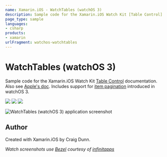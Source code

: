 ```yaml
---
name: Xamarin.iOS - WatchTables (watchOS 3)
description: Sample code for the Xamarin.iOS Watch Kit [Table Control] documentation. Also see [Apple's doc]. Includes support for [item pagination] introduced...
page_type: sample
languages:
- csharp
products:
- xamarin
urlFragment: watchos-watchtables
---
```

# WatchTables (watchOS 3) 

Sample code for the Xamarin.iOS Watch Kit [Table Control] documentation. Also see [Apple's doc]. Includes support for [item pagination] introduced in watchOS 3.

![](Screenshots/table-list-sml.png) ![](Screenshots/table-detail-sml.png) ![](Screenshots/table-scroll-sml.png) 

![WatchTables (watchOS 3)  application screenshot](Screenshots/table-detail-sml.png "WatchTables (watchOS 3)  application screenshot")

## Author

Created with Xamarin.iOS by Craig Dunn.

*Watch screenshots use [Bezel] courtesy of [infinitapps]*  

[Table Control]:http://developer.xamarin.com/guides/ios/watch/controls/table/
[Apple's doc]:https://developer.apple.com/reference/watchkit/wkinterfacetable
[item pagination]:https://developer.apple.com/reference/watchkit/wkinterfacetable#1682023
[Bezel]:http://infinitapps.com/bezel/
[infinitapps]:http://infinitapps.com/
